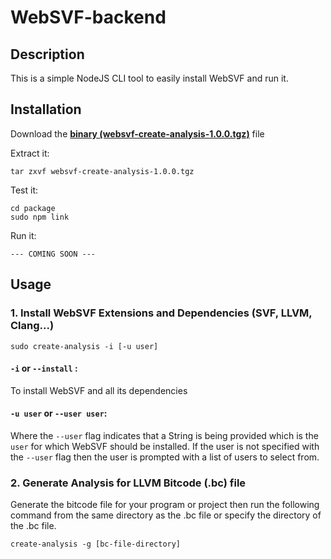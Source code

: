 # WebSVF-backend

## Description

This is a simple NodeJS CLI tool to easily install WebSVF and run it.

## Installation

Download the **[binary (websvf-create-analysis-1.0.0.tgz)](https://github.com/SVF-tools/WebSVF/releases/download/0.9.1/websvf-create-analysis-1.0.0.tgz)** file

Extract it:
```
tar zxvf websvf-create-analysis-1.0.0.tgz
```

Test it:
```
cd package
sudo npm link
```

Run it:
```
--- COMING SOON ---
```

## Usage

### 1. Install WebSVF Extensions and Dependencies (SVF, LLVM, Clang...)

```
sudo create-analysis -i [-u user]
```

#### **`-i`** or **`--install`** :

To install WebSVF and all its dependencies

#### **`-u user`** or **`--user user`**: 

Where the `--user` flag indicates that a String is being provided which is the `user` for which WebSVF should be installed. If the user is not specified with the `--user` flag then the user is prompted with a list of users to select from.

### 2. Generate Analysis for LLVM Bitcode (.bc) file

Generate the bitcode file for your program or project then run the following command from the same directory as the .bc file or specify the directory of the .bc file.

```
create-analysis -g [bc-file-directory]
```
